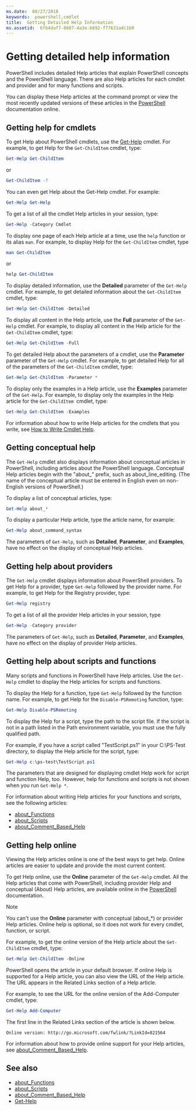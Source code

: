 ```yaml
---
ms.date:  08/27/2018
keywords:  powershell,cmdlet
title:  Getting Detailed Help Information
ms.assetid:  6fb4daf7-8607-4a3e-b692-f77631adc1b9
---
```


# Getting detailed help information

PowerShell includes detailed Help articles that explain PowerShell concepts and the PowerShell
language. There are also Help articles for each cmdlet and provider and for many functions and
scripts.

You can display these Help articles at the command prompt or view the most recently updated versions
of these articles in the [PowerShell](/powershell/scripting/powershell-scripting) documentation
online.

## Getting help for cmdlets

To get Help about PowerShell cmdlets, use the
[Get-Help](/powershell/module/microsoft.powershell.core/Get-Help) cmdlet. For example, to get Help
for the `Get-ChildItem` cmdlet, type:

```powershell
Get-Help Get-ChildItem
```

or

```powershell
Get-ChildItem -?
```

You can even get Help about the Get-Help cmdlet. For example:

```powershell
Get-Help Get-Help
```

To get a list of all the cmdlet Help articles in your session, type:

```powershell
Get-Help -Category Cmdlet
```

To display one page of each Help article at a time, use the `help` function or its alias `man`.
For example, to display Help for the `Get-ChildItem` cmdlet, type

```powershell
man Get-ChildItem
```

or

```powershell
help Get-ChildItem
```

To display detailed information, use the **Detailed** parameter of the `Get-Help` cmdlet. For
example, to get detailed information about the `Get-ChildItem` cmdlet, type:

```powershell
Get-Help Get-ChildItem -Detailed
```

To display all content in the Help article, use the **Full** parameter of the `Get-Help` cmdlet. For
example, to display all content in the Help article for the `Get-ChildItem` cmdlet, type:

```powershell
Get-Help Get-ChildItem -Full
```

To get detailed Help about the parameters of a cmdlet, use the **Parameter** parameter of the
`Get-Help` cmdlet. For example, to get detailed Help for all of the parameters of the
`Get-ChildItem` cmdlet, type:

```powershell
Get-Help Get-ChildItem -Parameter *
```

To display only the examples in a Help article, use the **Examples** parameter of the `Get-Help`.
For example, to display only the examples in the Help article for the `Get-ChildItem `cmdlet, type:

```powershell
Get-Help Get-ChildItem -Examples
```

For information about how to write Help articles for the cmdlets that you write, see
[How to Write Cmdlet Help](/powershell/developer/help/writing-help-for-windows-powershell-cmdlets).

## Getting conceptual help

The `Get-Help` cmdlet also displays information about conceptual articles in PowerShell,
including articles about the PowerShell language. Conceptual Help articles begin with the
"about_" prefix, such as about_line_editing. (The name of the conceptual article must be entered in
English even on non-English versions of PowerShell.)

To display a list of conceptual articles, type:

```powershell
Get-Help about_*
```

To display a particular Help article, type the article name, for example:

```powershell
Get-Help about_command_syntax
```

The parameters of `Get-Help`, such as **Detailed**, **Parameter**, and **Examples**, have no effect
on the display of conceptual Help articles.

## Getting help about providers

The `Get-Help` cmdlet displays information about PowerShell providers. To get Help for a
provider, type `Get-Help` followed by the provider name. For example, to get Help for the Registry
provider, type:

```powershell
Get-Help registry
```

To get a list of all the provider Help articles in your session, type

```powershell
Get-Help -Category provider
```

The parameters of `Get-Help`, such as **Detailed**, **Parameter**, and **Examples**, have no effect
on the display of provider Help articles.

## Getting help about scripts and functions

Many scripts and functions in PowerShell have Help articles. Use the `Get-Help` cmdlet to
display the Help articles for scripts and functions.

To display the Help for a function, type `Get-Help` followed by the function name. For example, to
get Help for the `Disable-PSRemoting` function, type:

```powershell
Get-Help Disable-PSRemoting
```

To display the Help for a script, type the path to the script file. If the script
is not in a path listed in the Path environment variable, you must use the fully qualified path.

For example, if you have a script called "TestScript.ps1" in your C:\\PS-Test directory, to display
the Help article for the script, type:

```powershell
Get-Help c:\ps-test\TestScript.ps1
```

The parameters that are designed for displaying cmdlet Help work for script and function Help,
too. However, help for functions and scripts is not shown when you run `Get-Help *`.

For information about writing Help articles for your functions and scripts, see the following articles:

- [about_Functions](/powershell/module/microsoft.powershell.core/about/about_functions)
- [about_Scripts](/powershell/module/microsoft.powershell.core/about/about_scripts)
- [about_Comment_Based_Help](/powershell/module/microsoft.powershell.core/about/about_comment_based_help)

## Getting help online

Viewing the Help articles online is one of the best ways to get help. Online articles are easier
to update and provide the most current content.

To get Help online, use the **Online** parameter of the `Get-Help` cmdlet. All the Help articles
that come with PowerShell, including provider Help and conceptual (About) Help articles, are
available online in the [PowerShell](/powershell/scripting/powershell-scripting) documentation.

> [!NOTE]
> You can't use the **Online** parameter with conceptual (about_\*) or provider Help articles.
> Online help is optional, so it does not work for every cmdlet, function, or script.

For example, to get the online version of the Help article about the `Get-ChildItem` cmdlet, type:

```powershell
Get-Help Get-ChildItem -Online
```

PowerShell opens the article in your default browser. If online Help is supported for a Help
article, you can also view the URL of the Help article. The URL appears in the Related Links
section of a Help article.

For example, to see the URL for the online version of the Add-Computer cmdlet, type:

```powershell
Get-Help Add-Computer
```

The first line in the Related Links section of the article is shown below.

```Output
Online version: http://go.microsoft.com/fwlink/?LinkId=821564
```

For information about how to provide online support for your Help articles, see
[about_Comment_Based_Help](/powershell/module/microsoft.powershell.core/about/about_comment_based_help).

## See also

- [about_Functions](/powershell/module/microsoft.powershell.core/about/about_functions)
- [about_Scripts](/powershell/module/microsoft.powershell.core/about/about_scripts)
- [about_Comment_Based_Help](/powershell/module/microsoft.powershell.core/about/about_comment_based_help)
- [Get-Help](/powershell/module/microsoft.powershell.core/get-help)

